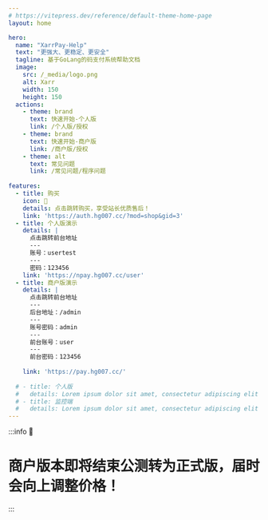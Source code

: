 ```yaml
---
# https://vitepress.dev/reference/default-theme-home-page
layout: home

hero:
  name: "XarrPay-Help"
  text: "更强大、更稳定、更安全"
  tagline: 基于GoLang的码支付系统帮助文档
  image:
    src: /_media/logo.png
    alt: Xarr
    width: 150
    height: 150
  actions:
    - theme: brand
      text: 快速开始-个人版
      link: /个人版/授权
    - theme: brand
      text: 快速开始-商户版
      link: /商户版/授权
    - theme: alt
      text: 常见问题
      link: /常见问题/程序问题
   
features:
  - title: 购买
    icon: 🛒
    details: 点击跳转购买，享受站长优质售后！
    link: 'https://auth.hg007.cc/?mod=shop&gid=3'
  - title: 个人版演示
    details: |
      点击跳转前台地址
      ---
      账号：usertest
      ---
      密码：123456
    link: 'https://npay.hg007.cc/user'
  - title: 商户版演示
    details: | 
      点击跳转前台地址
      ---
      后台地址：/admin
      ---
      账号密码：admin
      ---
      前台账号：user
      ---
      前台密码：123456
      
    link: 'https://pay.hg007.cc/'
  
  # - title: 个人版
  #   details: Lorem ipsum dolor sit amet, consectetur adipiscing elit
  # - title: 监控端
  #   details: Lorem ipsum dolor sit amet, consectetur adipiscing elit
---
```

:::info 📢
# 商户版本即将结束公测转为正式版，届时会向上调整价格！
:::

